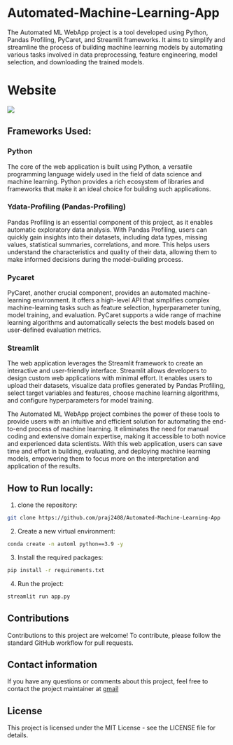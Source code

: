 # Automated-Machine-Learning-App
The Automated ML WebApp project is a tool developed using Python, Pandas Profiling, PyCaret, and Streamlit frameworks. It aims to simplify and streamline the process of building machine learning models by automating various tasks involved in data preprocessing, feature engineering, model selection, and downloading the trained models.

# Website
![](https://github.com/praj2408/Automated-Machine-Learning-App/blob/main/docs/bandicam%202023-06-23%2016-47-03-898%20(1).gif)

## Frameworks Used:
### Python
The core of the web application is built using Python, a versatile programming language widely used in the field of data science and machine learning. Python provides a rich ecosystem of libraries and frameworks that make it an ideal choice for building such applications.

### Ydata-Profiling (Pandas-Profiling)
Pandas Profiling is an essential component of this project, as it enables automatic exploratory data analysis. With Pandas Profiling, users can quickly gain insights into their datasets, including data types, missing values, statistical summaries, correlations, and more. This helps users understand the characteristics and quality of their data, allowing them to make informed decisions during the model-building process.

### Pycaret
PyCaret, another crucial component, provides an automated machine-learning environment. It offers a high-level API that simplifies complex machine-learning tasks such as feature selection, hyperparameter tuning, model training, and evaluation. PyCaret supports a wide range of machine learning algorithms and automatically selects the best models based on user-defined evaluation metrics.

### Streamlit
The web application leverages the Streamlit framework to create an interactive and user-friendly interface. Streamlit allows developers to design custom web applications with minimal effort. It enables users to upload their datasets, visualize data profiles generated by Pandas Profiling, select target variables and features, choose machine learning algorithms, and configure hyperparameters for model training.

The Automated ML WebApp project combines the power of these tools to provide users with an intuitive and efficient solution for automating the end-to-end process of machine learning. It eliminates the need for manual coding and extensive domain expertise, making it accessible to both novice and experienced data scientists. With this web application, users can save time and effort in building, evaluating, and deploying machine learning models, empowering them to focus more on the interpretation and application of the results.

## How to Run locally:
1. clone the repository:
```bash
git clone https://github.com/praj2408/Automated-Machine-Learning-App
```
2. Create a new virtual environment:
```bash
conda create -n automl python==3.9 -y
```
3. Install the required packages:
```bash
pip install -r requirements.txt
```
4. Run the project:
```bash
streamlit run app.py
```

## Contributions
Contributions to this project are welcome! To contribute, please follow the standard GitHub workflow for pull requests.

## Contact information
If you have any questions or comments about this project, feel free to contact the project maintainer at [gmail](prajwalgbdr03@gmail.com.)

## License
This project is licensed under the MIT License - see the LICENSE file for details.
